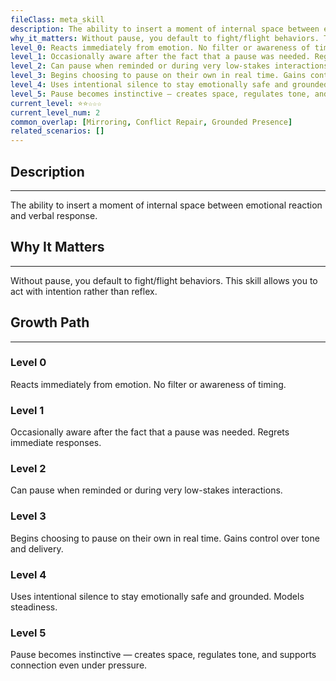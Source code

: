 ```yaml
---
fileClass: meta_skill
description: The ability to insert a moment of internal space between emotional reaction and verbal response.
why_it_matters: Without pause, you default to fight/flight behaviors. This skill allows you to act with intention rather than reflex.
level_0: Reacts immediately from emotion. No filter or awareness of timing.
level_1: Occasionally aware after the fact that a pause was needed. Regrets immediate responses.
level_2: Can pause when reminded or during very low-stakes interactions.
level_3: Begins choosing to pause on their own in real time. Gains control over tone and delivery.
level_4: Uses intentional silence to stay emotionally safe and grounded. Models steadiness.
level_5: Pause becomes instinctive — creates space, regulates tone, and supports connection even under pressure.
current_level: ⭐⭐☆☆☆
current_level_num: 2
common_overlap: [Mirroring, Conflict Repair, Grounded Presence]
related_scenarios: []
---
```


## Description
---
The ability to insert a moment of internal space between emotional reaction and verbal response.

## Why It Matters
---
Without pause, you default to fight/flight behaviors. This skill allows you to act with intention rather than reflex.

## Growth Path
---
### Level 0
Reacts immediately from emotion. No filter or awareness of timing.

### Level 1
Occasionally aware after the fact that a pause was needed. Regrets immediate responses.

### Level 2
Can pause when reminded or during very low-stakes interactions.

### Level 3
Begins choosing to pause on their own in real time. Gains control over tone and delivery.

### Level 4
Uses intentional silence to stay emotionally safe and grounded. Models steadiness.

### Level 5
Pause becomes instinctive — creates space, regulates tone, and supports connection even under pressure.
